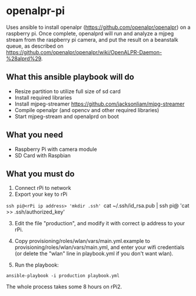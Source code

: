 # openalpr-pi

Uses ansible to install openalpr (https://github.com/openalpr/openalpr) on a raspberry pi. Once complete, openalprd will run and analyze a mjpeg stream from the raspberry pi camera, and put the result on a beanstalk queue, as described on https://github.com/openalpr/openalpr/wiki/OpenALPR-Daemon-%28alprd%29. 

## What this ansible playbook will do

* Resize partition to utilize full size of sd card
* Install required libraries
* Install mjpeg-streamer https://github.com/jacksonliam/mjpg-streamer
* Compile openalpr (and opencv and other required libraries)
* Start mjpeg-stream and openalprd on boot

## What you need

* Raspberry Pi with camera module
* SD Card with Raspbian

## What you must do

1. Connect rPi to network
2. Export your key to rPi 

`ssh pi@<rPi ip address> 'mkdir .ssh'
`cat ~/.ssh/id_rsa.pub | ssh pi@<rPi ip address> 'cat >> .ssh/authorized_key'

3. Edit the file "production", and modify it with correct ip address to your rPi. 
4. Copy provisioning/roles/wlan/vars/main.yml.example to provisioning/roles/wlan/vars/main.yml, and enter your wifi credentials (or delete the "wlan" line in playbook.yml if you don't want wlan). 

5. Run the playbook:

```
ansible-playbook -i production playbook.yml
```

The whole process takes some 8 hours on rPi2.
